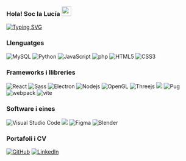 ### Hola! Soc la Lucía <img src="https://media.giphy.com/media/hvRJCLFzcasrR4ia7z/giphy.gif" width="25">

[![Typing SVG](https://readme-typing-svg.demolab.com?font=Roboto+Mono&pause=1000&color=6e6e6e&center=verdadero&vCenter=verdadero&width=300&lines=<Desenvolupadora+de+software/>)](https://git.io/typing-svg)

### Llenguatges

<p>
<img alt="MySQL" src="https://img.shields.io/badge/mysql-4479A1.svg?style=for-the-badge&logo=mysql&logoColor=white">
<img alt="Python" src="https://img.shields.io/badge/python-3670A0?style=for-the-badge&logo=python&logoColor=ffdd54">
<img alt="JavaScript" src="https://img.shields.io/badge/javascript-%23323330.svg?style=for-the-badge&logo=javascript&logoColor=%23F7DF1E">
<img alt="php" src="https://img.shields.io/badge/php-%23777BB4.svg?style=for-the-badge&logo=php&logoColor=white">
<img alt="HTML5" src="https://img.shields.io/badge/html5-%23E34F26.svg?style=for-the-badge&logo=html5&logoColor=white">
<img alt="CSS3" src="https://img.shields.io/badge/css3-%231572B6.svg?style=for-the-badge&logo=css3&logoColor=white">
</p>

### Frameworks i llibreries

<p>
<img alt="React" src="https://img.shields.io/badge/react-%2320232a.svg?style=for-the-badge&logo=react&logoColor=%2361DAFB"> 
<img alt="Sass" src="https://img.shields.io/badge/SASS-hotpink.svg?style=for-the-badge&logo=SASS&logoColor=white"> 
<img alt="Electron" src="https://img.shields.io/badge/Electron-191970?style=for-the-badge&logo=Electron&logoColor=white"> 
<img alt="Nodejs" src="https://img.shields.io/badge/node.js-6DA55F?style=for-the-badge&logo=node.js&logoColor=white">
<img alt="OpenGL" src="https://img.shields.io/badge/OpenGL-%23FFFFFF.svg?style=for-the-badge&logo=opengl">
<img alt="Threejs" src="https://img.shields.io/badge/threejs-black?style=for-the-badge&logo=three.js&logoColor=white">
<img alt"webgl" src="https://img.shields.io/badge/WebGL-990000?logo=webgl&logoColor=white&style=for-the-badge">
<img alt="Pug" src="https://img.shields.io/badge/Pug-FFF?style=for-the-badge&logo=pug&logoColor=A86454">
<img alt="webpack" src="https://img.shields.io/badge/webpack-%238DD6F9.svg?style=for-the-badge&logo=webpack&logoColor=black">
<img alt="vite" src="https://img.shields.io/badge/vite-%23646CFF.svg?style=for-the-badge&logo=vite&logoColor=white">


  
</p>

### Software i eines

<p>
<img alt="Visual Studio Code" src="https://img.shields.io/badge/Visual%20Studio%20Code-0078d7.svg?style=for-the-badge&logo=visual-studio-code&logoColor=white">  
<img alt"anaconda" src="https://img.shields.io/badge/Anaconda-%2344A833.svg?style=for-the-badge&logo=anaconda&logoColor=white">
<img alt="Figma" src="https://img.shields.io/badge/figma-%23F24E1E.svg?style=for-the-badge&logo=figma&logoColor=white">  
<img alt="Blender" src="https://img.shields.io/badge/blender-%23F5792A.svg?style=for-the-badge&logo=blender&logoColor=white">  
</p>

### Portafoli i CV

<p>
<a href="https://github.com/lmoyap"><img alt="GitHub" src="https://img.shields.io/badge/github-%23121011.svg?style=for-the-badge&logo=github&logoColor=white"></a>
<a href="https://www.linkedin.com/in/luc%C3%ADa-moya-70ab3a280/"><img alt="LinkedIn" src="https://img.shields.io/badge/linkedin-%230077B5.svg?style=for-the-badge&logo=linkedin&logoColor=white"></a>
</p>
